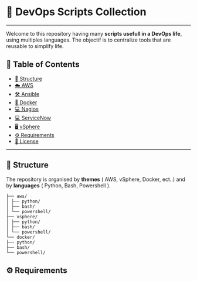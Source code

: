 # 🚀 DevOps Scripts Collection
---
Welcome to this repository having many **scripts usefull in a DevOps life**, using multiples languages.
The objectif is to centralize tools that are reusable to simplify life.

## 📑 Table of Contents
- [📂 Structure](#-Structure)
- [☁️ AWS](AWS/)
- [🛠 Ansible](Ansible/)
- [🐳 Docker](Docker/)
- [💻 Nagios](Nagios/)
- [💻 ServiceNow](ServiceNow/)
- [🖥️ vSphere](vSphere/)
- [⚙️ Requirements](#-Requirements)
- [📜 License](/LICENSE)

---

## 📂 Structure 

The repository is organised by **themes** ( AWS, vSphere, Docker, ect..) and by **languages** ( Python, Bash, Powershell ).

    ├── aws/
    │ ├── python/
    │ ├── bash/
    │ └── powershell/
    ├── vsphere/
    │ ├── python/
    │ ├── bash/
    │ └── powershell/
    └── docker/
    ├── python/
    ├── bash/
    └── powershell/


## ⚙️ Requirements
